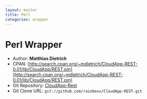 ```yaml
---
layout: master
title: Perl
categories: wrapper
---
```


# Perl Wrapper

- Author: **Matthias Dietrich**
- CPAN: [http://search.cpan.org/~mdietrich/CloudApp-REST-0.01/lib/CloudApp/REST.pm](http://search.cpan.org/~mdietrich/CloudApp-REST-0.01/lib/CloudApp/REST.pm)
- Git Repository: [CloudApp-Rest](https://github.com/rainboxx/CloudApp-REST)
- Git Clone URL: `git://github.com/rainboxx/CloudApp-REST.git`
